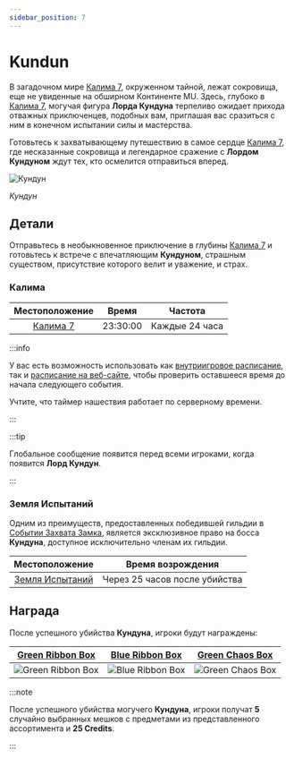 ```yaml
---
sidebar_position: 7
---
```


# Kundun

В загадочном мире [Калима 7](/maps/kalima), окруженном тайной, лежат сокровища, еще не увиденные на обширном Континенте MU. Здесь, глубоко в [Калима 7](/maps/kalima), могучая фигура **Лорда Кундуна** терпеливо ожидает прихода отважных приключенцев, подобных вам, приглашая вас сразиться с ним в конечном испытании силы и мастерства.

Готовьтесь к захватывающему путешествию в самое сердце [Калима 7](/maps/kalima), где несказанные сокровища и легендарное сражение с **Лордом Кундуном** ждут тех, кто осмелится отправиться вперед.

![Кундун](/img/monsters/special/bosses/kundun.jpg)

_Кундун_

## Детали

Отправьтесь в необыкновенное приключение в глубины [Калима 7](/maps/kalima) и готовьтесь к встрече с впечатляющим **Кундуном**, страшным существом, присутствие которого велит и уважение, и страх.

### Калима

|      Местоположение      |  Время   |    Частота     |
| :----------------------: | :------: | :------------: |
| [Калима 7](/maps/kalima) | 23:30:00 | Каждые 24 часа |

:::info

У вас есть возможность использовать как [внутриигровое расписание](/client-features/schedule), так и [расписание на веб-сайте](https://lotusmu.org/schedule), чтобы проверить оставшееся время до начала следующего события.

Учтите, что таймер нашествия работает по серверному времени.

:::

:::tip

Глобальное сообщение появится перед всеми игроками, когда появится **Лорд Кундун**.

:::

### Земля Испытаний

Одним из преимуществ, предоставленных победившей гильдии в [Событии Захвата Замка](/events/castle-siege), является эксклюзивное право на босса **Кундуна**, доступное исключительно членам их гильдии.

|             Местоположение              |       Время возрождения       |
| :-------------------------------------: | :---------------------------: |
| [Земля Испытаний](/maps/land-of-trials) | Через 25 часов после убийства |

## Награда

После успешного убийства **Кундуна**, игроки будут награждены:

|     [Green Ribbon Box](/items/item-bags/exc/green-ribbon-box)     |     [Blue Ribbon Box](/items/item-bags/exc/blue-ribbon-box)     |   [Green Chaos Box](/items/item-bags/exc/green-chaos-box)    |
| :---------------------------------------------------------------: | :-------------------------------------------------------------: | :----------------------------------------------------------: |
| ![Green Ribbon Box](/img/items/item-bags/box-of-green-ribbon.png) | ![Blue Ribbon Box](/img/items/item-bags/box-of-blue-ribbon.png) | ![Green Chaos Box](/img/items/item-bags/green-chaos-box.png) |

:::note

После успешного убийства могучего **Кундуна**, игроки получат **5** случайно выбранных мешков с предметами из представленного ассортимента и **25 Credits**.

:::
